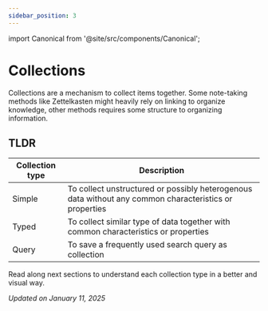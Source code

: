 ```yaml
---
sidebar_position: 3
---
```

import Canonical from '@site/src/components/Canonical';

<Canonical path="/features/collections" />

# Collections

Collections are a mechanism to collect items together. Some note-taking methods like Zettelkasten might heavily rely on linking to organize knowledge, other methods requires some structure to organizing information.

## TLDR

| Collection type | Description |
|----------------|-------------|
| Simple | To collect unstructured or possibly heterogenous data without any common characteristics or properties |
| Typed | To collect similar type of data together with common characteristics or properties |
| Query | To save a frequently used search query as collection |

Read along next sections to understand each collection type in a better and visual way.

*Updated on January 11, 2025* 